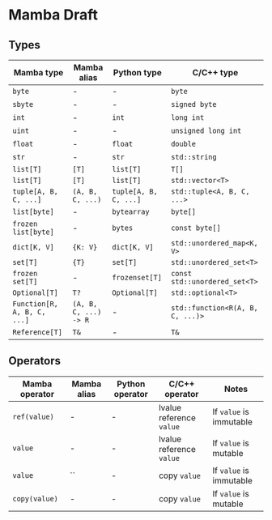 # Mamba Draft

## Types

| Mamba type | Mamba alias | Python type | C/C++ type |
| --- | --- | --- | --- |
| `byte` | - | - | `byte` |
| `sbyte` | - | - | `signed byte` |
| `int` | - | `int` | `long int` |
| `uint` | - | - | `unsigned long int` |
| `float` | - | `float` | `double` |
| `str` | - | `str` | `std::string` |
| `list[T]` | `[T]` | `list[T]` | `T[]` |
| `list[T]` | `[T]` | `list[T]` | `std::vector<T>` |
| `tuple[A, B, C, ...]` | `(A, B, C, ...)` | `tuple[A, B, C, ...]` | `std::tuple<A, B, C, ...>` |
| `list[byte]` | - | `bytearray` | `byte[]` |
| `frozen list[byte]` | - | `bytes` | `const byte[]` |
| `dict[K, V]` | `{K: V}` | `dict[K, V]` | `std::unordered_map<K, V>` |
| `set[T]` | `{T}` | `set[T]` | `std::unordered_set<T>` |
| `frozen set[T]` | - | `frozenset[T]` | `const std::unordered_set<T>` |
| `Optional[T]` | `T?` | `Optional[T]` | `std::optional<T>` |
| `Function[R, A, B, C, ...]` | `(A, B, C, ...) -> R` | - | `std::function<R(A, B, C, ...)>` |
| `Reference[T]` | `T&` | - | `T&` |

## Operators

| Mamba operator | Mamba alias | Python operator | C/C++ operator | Notes |
| --- | --- | --- | --- | --- |
| `ref(value)` | - | - | lvalue reference `value` | If `value` is immutable |
| `value` | - | - | lvalue reference `value` | If `value` is mutable |
| `value` | `` | - | copy `value` | If `value` is immutable |
| `copy(value)` | - | - | copy `value` | If `value` is mutable |
